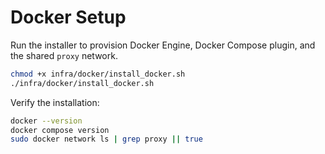 # Docker Setup

Run the installer to provision Docker Engine, Docker Compose plugin, and the shared `proxy` network.

```bash
chmod +x infra/docker/install_docker.sh
./infra/docker/install_docker.sh
```

Verify the installation:

```bash
docker --version
docker compose version
sudo docker network ls | grep proxy || true
```
